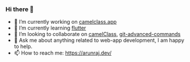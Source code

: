 ### Hi there 👋



- 🔭  I’m currently working on <a href="https://camelclass.app/" target="_blank">camelclass.app</a>
- 🌱  I’m currently learning <a href="https://flutter.dev/" target="_blank">flutter</a>
- 👯  I’m looking to collaborate on <a href="https://github.com/camelClass/" target="_blank">camelClass</a>, <a href="https://github.com/ArunRaj6/git-advanced-commands" target="_blank">git-advanced-commands</a>
- 💬  Ask me about anything related to web-app development, I am happy to help.
- 📫  How to reach me: <a href="https://arunraj.dev/" target="_blank">https://arunraj.dev/</a>
